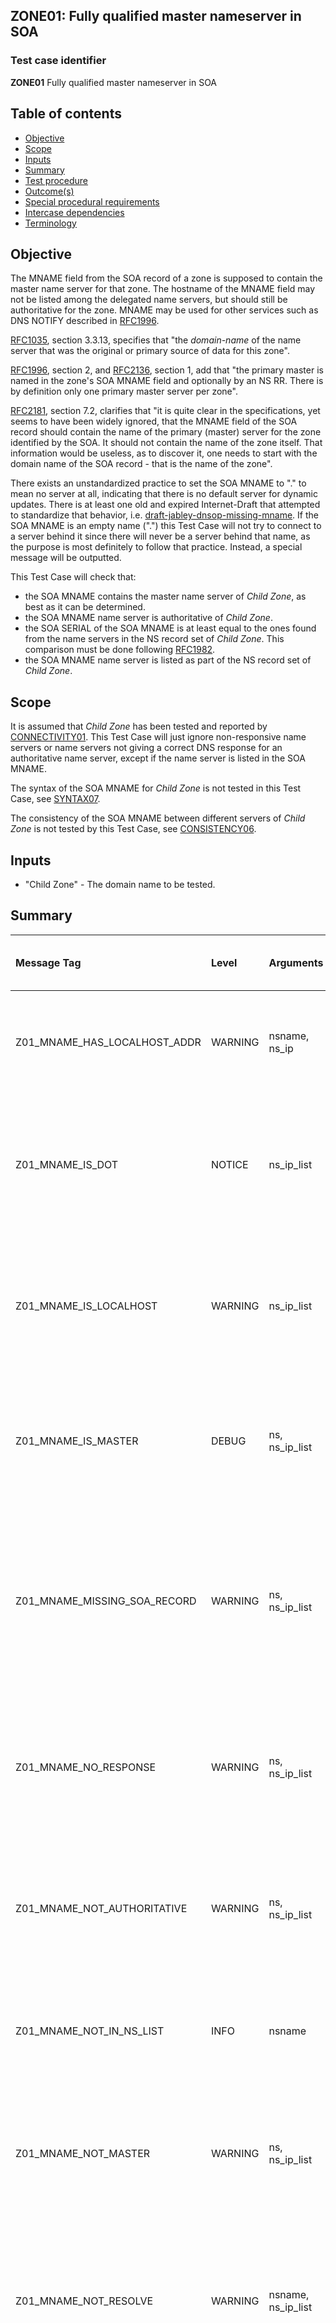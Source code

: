 ## ZONE01: Fully qualified master nameserver in SOA

### Test case identifier
**ZONE01** Fully qualified master nameserver in SOA

## Table of contents

* [Objective](#objective)
* [Scope](#scope)
* [Inputs](#inputs)
* [Summary](#summary)
* [Test procedure](#test-procedure)
* [Outcome(s)](#outcomes)
* [Special procedural requirements](#special-procedural-requirements)
* [Intercase dependencies](#intercase-dependencies)
* [Terminology](#terminology)

## Objective

The MNAME field from the SOA record of a zone is supposed to contain the master
name server for that zone. The hostname of the MNAME field may not be listed
among the delegated name servers, but should still be authoritative for the zone.
MNAME may be used for other services such as DNS NOTIFY described in [RFC1996].

[RFC1035], section 3.3.13, specifies that "the *domain-name* of the name server
that was the original or primary source of data for this zone".

[RFC1996], section 2, and [RFC2136], section 1, add that "the primary master is
named in the zone's SOA MNAME field and optionally by an NS RR.
There is by definition only one primary master server per zone".

[RFC2181], section 7.2, clarifies that "it is quite clear in the specifications,
yet seems to have been widely ignored, that the MNAME field of the SOA record
should contain the name of the primary (master) server for the zone identified
by the SOA. It should not contain the name of the zone itself. That information
would be useless, as to discover it, one needs to start with the domain name of
the SOA record - that is the name of the zone".

There exists an unstandardized practice to set the SOA MNAME to "." to mean no
server at all, indicating that there is no default server for dynamic updates.
There is at least one old and expired Internet-Draft that attempted to standardize
that behavior, i.e. [draft-jabley-dnsop-missing-mname]. If the SOA MNAME
is an empty name (".") this Test Case will not try to connect to a server behind
it since there will never be a server behind that name, as the purpose is most
definitely to follow that practice. Instead, a special message will be outputted.
 
This Test Case will check that:
 - the SOA MNAME contains the master name server of *Child Zone*,
   as best as it can be determined.
 - the SOA MNAME name server is authoritative of *Child Zone*.
 - the SOA SERIAL of the SOA MNAME is at least equal to the ones found
   from the name servers in the NS record set of *Child Zone*.
   This comparison must be done following [RFC1982].
 - the SOA MNAME name server is listed as part of the NS record set of *Child Zone*.

## Scope

It is assumed that *Child Zone* has been tested and reported by [CONNECTIVITY01].
This Test Case will just ignore non-responsive name servers or name servers
not giving a correct DNS response for an authoritative name server, except
if the name server is listed in the SOA MNAME.

The syntax of the SOA MNAME for *Child Zone* is not tested in this Test
Case, see [SYNTAX07].

The consistency of the SOA MNAME between different servers of *Child Zone*
is not tested by this Test Case, see [CONSISTENCY06].

## Inputs

* "Child Zone" - The domain name to be tested.

## Summary

Message Tag                   | Level   | Arguments             | Message ID for message tag
:---------------------------- |:--------|:----------------------|:---------------------------------------------------------------------------------------
Z01_MNAME_HAS_LOCALHOST_ADDR  | WARNING | nsname, ns_ip         | SOA MNAME name server "{nsname}" resolves to a localhost IP address ({ns_ip}).
Z01_MNAME_IS_DOT              | NOTICE  | ns_ip_list            | SOA MNAME is specified as "." which usually means "no server". Fetched from name servers "{ns_ip_list}".
Z01_MNAME_IS_LOCALHOST        | WARNING | ns_ip_list            | SOA MNAME name server is "localhost", which is invalid. Fetched from name servers "{ns_ip_list}".
Z01_MNAME_IS_MASTER           | DEBUG   | ns, ns_ip_list        | SOA MNAME name server "{ns}" does appear to be master. Fetched from name servers "{ns_ip_list}".
Z01_MNAME_MISSING_SOA_RECORD  | WARNING | ns, ns_ip_list        | SOA MNAME name server "{ns}" reponds to an SOA query with no SOA records in the answer section. Fetched from name servers "{ns_ip_list}".
Z01_MNAME_NO_RESPONSE         | WARNING | ns, ns_ip_list        | SOA MNAME name server "{ns}" does not respond to an SOA query. Fetched from name servers "{ns_ip_list}".
Z01_MNAME_NOT_AUTHORITATIVE   | WARNING | ns, ns_ip_list        | SOA MNAME name server "{ns}" is not authoritative for the zone. Fetched from name servers "{ns_ip_list}".
Z01_MNAME_NOT_IN_NS_LIST      | INFO    | nsname                | SOA MNAME name server "{nsname}" is not listed as NS record for the zone.
Z01_MNAME_NOT_MASTER          | WARNING | ns, ns_ip_list        | SOA MNAME name server "{ns}" does not have the highest SOA SERIAL. Fetched from name servers "{ns_ip_list}".
Z01_MNAME_NOT_RESOLVE         | WARNING | nsname, ns_ip_list    | SOA MNAME name server "{nsname}" cannot be resolved into an IP address. Fetched from name servers "{ns_ip_list}".
Z01_MNAME_UNEXPECTED_RCODE    | WARNING | ns, rcode, ns_ip_list | SOA MNAME name server "{ns}" gives unexpected RCODE name ("{rcode}") in response to an SOA query. Fetched from name servers "{ns_ip_list}".

The value in the Level column is the default severity level of the message. The
severity level can be changed in the [Zonemaster-Engine profile]. Also see the
[Severity Level Definitions] document.

The argument names in the Arguments column lists the arguments used in the
message. The argument names are defined in the [argument list].

## Test procedure

In this section and unless otherwise specified below, the terms "[DNS Query]"
follow the specification for DNS queries as specified in [DNS Query and Response Defaults].
The handling of the DNS responses on the DNS queries follow, unless otherwise
specified below, what is specified for [DNS Response] in the same specification.

1. Create a [DNS Query] with query type SOA and query name *Child Zone* ("SOA Query").

2. Create the following empty sets:
   1. Name server SOA MNAME name, SOA MNAME IP address(es), SOA SERIAL(s) ("MNAME Nameservers")
   2. Name server IP address, SOA SERIAL ("SERIAL Nameservers")
   3. Name server SOA MNAME name, SOA MNAME IP address ("MNAME Not Master")
   4. Name server SOA MNAME name, SOA MNAME IP address ("MNAME Is Master")
   5. Name server IP address ("MNAME Is Localhost")
   6. Name server IP address ("MNAME Is Dot")

3. Obtain the set of name server IP addresses using
   [Method4] and [Method5] ("Name Server IP").

4. For each name server IP address in *Name Server IP* do:
   1. Send *SOA Query* to the name server and collect the response.
   2. Go to next name server IP address if at least one of
      the following criteria is met:
      1. There is no DNS response.
      2. [RCODE Name] of the response is not "NoError".
      3. The AA flag is not set in the response.
      4. There is no SOA record with owner name matching the query.
   3. From the DNS response, extract the name server name from the SOA MNAME field:
      1. If the name is "localhost", then add name server IP address to
         the *MNAME Is Localhost* set.
      2. Else if the name is ".", then add name server IP address to
         the *MNAME Is Dot* set.
      3. Else, add SOA MNAME name server name to the *MNAME Nameservers* set.
   4. From the SOA record in the DNS response, extract the SOA SERIAL field. Add SOA SERIAL
      and name server IP address to the *SERIAL Nameservers* set.
   5. Go to next name server IP address.

5. If the set *MNAME Is Localhost* is non-empty, then output
   *[Z01_MNAME_IS_LOCALHOST]* with name server(s) IP address(es).

6. If the set *MNAME Is Dot* is non-empty, then output
   *[Z01_MNAME_IS_DOT]* with name server(s) IP address(es).

7. If the set *MNAME Nameservers* is empty, then terminate these procedures.

8. Obtain the set of name server names using [Method3] ("Child Nameservers").

9. For each SOA MNAME name server name in *MNAME Nameservers* do:
   1. If the SOA MNAME name server name is not part of the
      *Child Nameservers* set, then output *[Z01_MNAME_NOT_IN_NS_LIST]* with
      SOA MNAME name server name.
   2. Do a [DNS Lookup] of SOA MNAME name server name (A and AAAA) and add the
      SOA MNAME name server IP address(es) found to the *MNAME Nameservers* set
      for the same entry as the SOA MNAME name server name.
   3. If at least one IP address from the previous step was found, then:
      1. For each SOA MNAME name server IP for the SOA MNAME name server name do: 
         1. If the IP address is a localhost address (127.0.0.1 or ::1), then output
            *[Z01_MNAME_HAS_LOCALHOST_ADDR]* with SOA MNAME name server name and IP.
         2. Else, send *SOA Query* to the name server and collect the response.
            1. If there is a DNS response, with [RCODE Name] "NoError" and
               an SOA record in the answer section, then:
               1. If the AA flag is not set, then output *[Z01_MNAME_NOT_AUTHORITATIVE]* 
                  with SOA MNAME name server name and IP address, and name server(s) IP
                  address(es) from the *SERIAL Nameservers* set.
               2. Else, add the SOA SERIAL field to the *MNAME Nameservers* set
                  for the SOA MNAME name server name and IP pair.
            2. Else if [RCODE Name] is not "NoError", then output
               *[Z01_MNAME_UNEXPECTED_RCODE]* with [RCODE Name], SOA MNAME name server name and
               IP address, and name server(s) IP address(es) from the *SERIAL Nameservers* set.
            3. Else if there is no SOA record in the answer section, then output
               *[Z01_MNAME_MISSING_SOA_RECORD]* with SOA MNAME name server name and IP
               address, and name server(s) IP address(es) from the *SERIAL Nameservers* set.
            4. Else, output *[Z01_MNAME_NO_RESPONSE]* with SOA MNAME name server name and IP
               address, and name server(s) IP address(es) from the *SERIAL Nameservers* set.
         3. Go to next SOA MNAME name server IP.
   4. Else, output *[Z01_MNAME_NOT_RESOLVE]* with SOA MNAME name server name,
      and name server(s) IP address(es) from the *SERIAL Nameservers* set.
   5. Go to next SOA MNAME name server name.

10. If there is no SOA SERIAL in the *MNAME Nameservers* set, then
    terminate these procedures.

11. For each SOA SERIAL in *MNAME Nameservers* do:
    1. For each SOA SERIAL in *SERIAL Nameservers* do:
       1. Compare both SOA SERIAL values (using the arithmetic in [RFC1982]).
          1. If the one from *SERIAL Nameservers* is higher, then add SOA MNAME name
             server name and IP address to the *MNAME Not Master* set, and go to next
             SOA SERIAL (from the *MNAME Nameservers* set).
          2. Go to next SOA SERIAL.
    2. Add SOA MNAME name server name and IP address to the *MNAME Is Master* set.
    3. Go to next SOA SERIAL.

12. If the set *MNAME Not Master* is non-empty, then output *[Z01_MNAME_NOT_MASTER]*
    with SOA MNAME name server name(s) and IP address(es) from the set, and name server(s)
    IP address(es) from the *SERIAL Nameservers* set.

13. If the set *MNAME Is Master* is non-empty, then output *[Z01_MNAME_IS_MASTER]*
    with SOA MNAME name server name(s) and IP address(es) from the set, and name server(s)
    IP address(es) from the *SERIAL Nameservers* set.

## Outcome(s)

The outcome of this Test Case is "fail" if there is at least one message
with the severity level *[ERROR]* or *[CRITICAL]*.

The outcome of this Test Case is "warning" if there is at least one message
with the severity level *[WARNING]*, but no message with severity level
*ERROR* or *CRITICAL*.

In other cases, no message or only messages with severity level
*[INFO]* or *[NOTICE]*, the outcome of this Test Case is "pass".

## Special procedural requirements

If either IPv4 or IPv6 transport is disabled, skip sending queries over that
transport protocol. A message will be outputted reporting that the transport
protocol has been skipped.

## Intercase dependencies

None.

## Terminology

* "DNS Lookup" - The term is used when a recursive lookup is used, though
any changes to the DNS tree introduced by an [undelegated test] must be
respected.

[Argument list]:                        https://github.com/zonemaster/zonemaster-engine/blob/master/docs/logentry_args.md
[CONNECTIVITY01]:                       ../Connectivity-TP/connectivity01.md
[CONSISTENCY06]:                        ../Consistency-TP/consistency06.md
[CRITICAL]:                             https://github.com/zonemaster/zonemaster/blob/master/docs/specifications/tests/SeverityLevelDefinitions.md#critical
[DNS Lookup]:                           #terminology
[DNS Query and Response Defaults]:      ../DNSQueryAndResponseDefaults.md
[DNS Query]:                            ../DNSQueryAndResponseDefaults.md#default-setting-in-dns-query
[DNS Response]:                         ../DNSQueryAndResponseDefaults.md#default-handling-of-a-dns-response
[draft-jabley-dnsop-missing-mname]:     https://www.ietf.org/archive/id/draft-jabley-dnsop-missing-mname-00.html
[ERROR]:                                https://github.com/zonemaster/zonemaster/blob/master/docs/specifications/tests/SeverityLevelDefinitions.md#error
[INFO]:                                 https://github.com/zonemaster/zonemaster/blob/master/docs/specifications/tests/SeverityLevelDefinitions.md#info
[Message Tag Specification]:            MessageTagSpecification.md
[Methods]:                              ../Methods.md
[Method3]:                              ../Methods.md#method-3-obtain-name-servers-from-child
[Method4]:                              ../Methods.md#method-4-obtain-glue-address-records-from-parent
[Method5]:                              ../Methods.md#method-5-obtain-the-name-server-address-records-from-child
[NOTICE]:                               https://github.com/zonemaster/zonemaster/blob/master/docs/specifications/tests/SeverityLevelDefinitions.md#notice
[RCODE Name]:                           https://www.iana.org/assignments/dns-parameters/dns-parameters.xhtml#dns-parameters-6
[RFC1035]:                              https://datatracker.ietf.org/doc/html/rfc1035#section-3.3.13
[RFC1982]:                              https://datatracker.ietf.org/doc/html/rfc1982
[RFC1996]:                              https://datatracker.ietf.org/doc/html/rfc1996#section-2
[RFC2136]:                              https://datatracker.ietf.org/doc/html/rfc2136#section-1
[RFC2181]:                              https://datatracker.ietf.org/doc/html/rfc2181#section-7.3
[Severity Level Definitions]:           https://github.com/zonemaster/zonemaster/blob/master/docs/specifications/tests/SeverityLevelDefinitions.md
[SYNTAX07]:                             ../Syntax-TP/syntax07.md
[Test Case Identifier Specification]:   TestCaseIdentifierSpecification.md
[Undelegated test]:                     ../../test-types/undelegated-test.md
[WARNING]:                              https://github.com/zonemaster/zonemaster/blob/master/docs/specifications/tests/SeverityLevelDefinitions.md#warning
[Zonemaster-Engine profile]:            https://github.com/zonemaster/zonemaster-engine/blob/master/docs/Profiles.md
[Z01_MNAME_HAS_LOCALHOST_ADDR]:         #summary
[Z01_MNAME_IS_DOT]:                     #summary
[Z01_MNAME_IS_LOCALHOST]:               #summary
[Z01_MNAME_IS_MASTER]:                  #summary
[Z01_MNAME_MISSING_SOA_RECORD]:         #summary
[Z01_MNAME_NO_RESPONSE]:                #summary
[Z01_MNAME_NOT_AUTHORITATIVE]:          #summary
[Z01_MNAME_NOT_IN_NS_LIST]:             #summary
[Z01_MNAME_NOT_MASTER]:                 #summary
[Z01_MNAME_NOT_RESOLVE]:                #summary
[Z01_MNAME_UNEXPECTED_RCODE]:           #summary